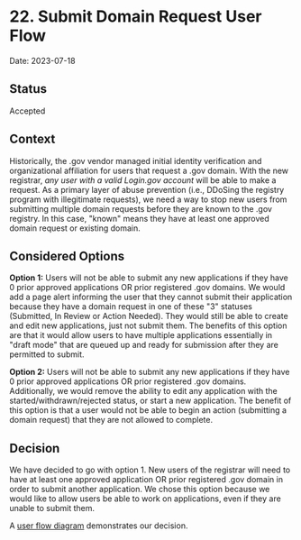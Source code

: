 # 22. Submit Domain Request User Flow

Date: 2023-07-18

## Status

Accepted

## Context

Historically, the .gov vendor managed initial identity verification and organizational affiliation for users that request a .gov domain. With the new registrar, _any user with a valid Login.gov account_ will be able to make a request. As a primary layer of abuse prevention (i.e., DDoSing the registry program with illegitimate requests), we need a way to stop new users from submitting multiple domain requests before they are known to the .gov registry. In this case, "known" means they have at least one approved domain request or existing domain.

## Considered Options

**Option 1:** Users will not be able to submit any new applications if they have 0 prior approved applications OR prior registered .gov domains. We would add a page alert informing the user that they cannot submit their application because they have a domain request in one of these "3" statuses (Submitted, In Review or Action Needed). They would still be able to create and edit new applications, just not submit them. The benefits of this option are that it would allow users to have multiple applications essentially in "draft mode" that are queued up and ready for submission after they are permitted to submit.

**Option 2:** Users will not be able to submit any new applications if they have 0 prior approved applications OR prior registered .gov domains. Additionally, we would remove the ability to edit any application with the started/withdrawn/rejected status, or start a new application. The benefit of this option is that a user would not be able to begin an action (submitting a domain request) that they are not allowed to complete.

## Decision

We have decided to go with option 1. New users of the registrar will need to have at least one approved application OR prior registered .gov domain in order to submit another application. We chose this option because we would like to allow users be able to work on applications, even if they are unable to submit them. 

A [user flow diagram](https://miro.com/app/board/uXjVM3jz3Bs=/?share_link_id=875307531981) demonstrates our decision.
